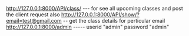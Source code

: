 http://127.0.0.1:8000/API/class/ --- for see all upcoming classes and post the client request also
http://127.0.0.1:8000/API/show/?email=test@gmail.com -- get the class details for perticular email
http://127.0.0.1:8000/admin ----- userid "admin" password "admin"
